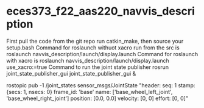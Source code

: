 # eces373_f22_aas220_navvis_description
First pull the code from the git repo
run catkin_make, then source your setup.bash
Command for roslaunch withuot xacro run from the src is roslaunch navvis_description/launch/display.launch
Command for roslaunch with xacro is roslaunch navvis_description/launch/display.launch use_xacro:=true
Command to run the joint state publisher rosrun joint_state_publisher_gui joint_state_publisher_gui &

rostopic pub -1 /joint_states sensor_msgs/JointState "header:
seq: 1
stamp: {secs: 1, nsecs: 0}
frame_id: 'base'
name: ['base_wheel_left_joint', 'base_wheel_right_joint']
position: [0.0, 0.0]
velocity: [0, 0]
effort: [0, 0]" 
